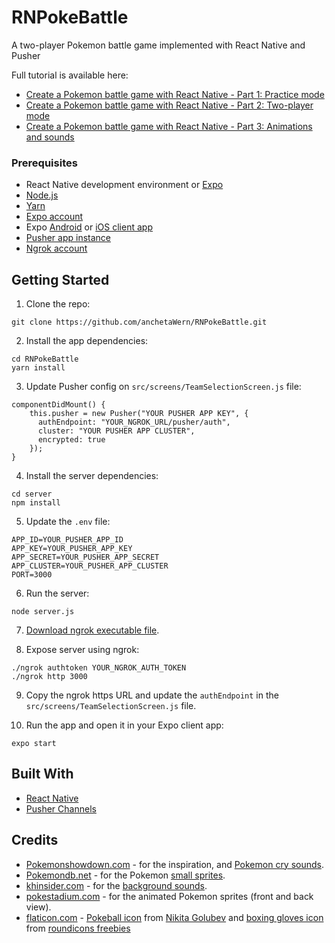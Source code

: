 # RNPokeBattle
A two-player Pokemon battle game implemented with React Native and Pusher

Full tutorial is available here:

- [Create a Pokemon battle game with React Native - Part 1: Practice mode](https://pusher.com/tutorials/pokemon-react-native-part-1)
- [Create a Pokemon battle game with React Native - Part 2: Two-player mode](https://pusher.com/tutorials/pokemon-react-native-part-2)
- [Create a Pokemon battle game with React Native - Part 3: Animations and sounds](https://pusher.com/tutorials/pokemon-react-native-part-3)

### Prerequisites

- React Native development environment or [Expo](https://expo.io/)
- [Node.js](https://nodejs.org/en/)
- [Yarn](https://yarnpkg.com/en/)
- [Expo account](https://expo.io/)
- Expo [Android](https://play.google.com/store/apps/details?id=host.exp.exponent&hl=en) or [iOS client app](https://itunes.apple.com/us/app/expo-client/id982107779?mt=8)
- [Pusher app instance](https://pusher.com)
- [Ngrok account](https://ngrok.com/)


## Getting Started

1. Clone the repo:

```
git clone https://github.com/anchetaWern/RNPokeBattle.git
```

2. Install the app dependencies:

```
cd RNPokeBattle
yarn install
```

3. Update Pusher config on `src/screens/TeamSelectionScreen.js` file:

```
componentDidMount() {
    this.pusher = new Pusher("YOUR PUSHER APP KEY", {
      authEndpoint: "YOUR_NGROK_URL/pusher/auth",
      cluster: "YOUR PUSHER APP CLUSTER",
      encrypted: true
    });
}
```

4. Install the server dependencies:

```
cd server
npm install
```

5. Update the `.env` file:

```
APP_ID=YOUR_PUSHER_APP_ID
APP_KEY=YOUR_PUSHER_APP_KEY
APP_SECRET=YOUR_PUSHER_APP_SECRET
APP_CLUSTER=YOUR_PUSHER_APP_CLUSTER
PORT=3000
```


6. Run the server:

```
node server.js
```

7. [Download ngrok executable file](https://dashboard.ngrok.com/get-started).

8. Expose server using ngrok:


```
./ngrok authtoken YOUR_NGROK_AUTH_TOKEN
./ngrok http 3000
```

9. Copy the ngrok https URL and update the `authEndpoint` in the `src/screens/TeamSelectionScreen.js` file.

10. Run the app and open it in your Expo client app:

```
expo start
```


## Built With

* [React Native](http://facebook.github.io/react-native/)
* [Pusher Channels](https://pusher.com)

## Credits

- [Pokemonshowdown.com](https://pokemonshowdown.com/) - for the inspiration, and [Pokemon cry sounds](https://play.pokemonshowdown.com/audio/cries/).
- [Pokemondb.net](https://pokemondb.net) - for the Pokemon [small sprites](https://pokemondb.net/sprites).
- [khinsider.com](https://downloads.khinsider.com/) - for the [background sounds](https://downloads.khinsider.com/game-soundtracks/album/pokemon-gameboy-sound-collection).
- [pokestadium.com](http://www.pokestadium.com/tools/sprites) - for the animated Pokemon sprites (front and back view).
- [flaticon.com](https://www.flaticon.com) - [Pokeball icon](https://www.flaticon.com/free-icon/pokeball_361998) from [Nikita Golubev](https://www.flaticon.com/authors/nikita-golubev) and [boxing gloves icon](https://www.flaticon.com/free-icon/fist_189013) from [roundicons freebies](https://www.flaticon.com/authors/roundicons-freebies)
